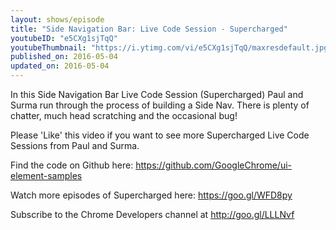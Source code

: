 ```yaml
---
layout: shows/episode
title: "Side Navigation Bar: Live Code Session - Supercharged"
youtubeID: "e5CXg1sjTqQ"
youtubeThumbnail: "https://i.ytimg.com/vi/e5CXg1sjTqQ/maxresdefault.jpg"
published_on: 2016-05-04
updated_on: 2016-05-04
---
```


In this Side Navigation Bar Live Code Session (Supercharged) Paul and Surma run through the process of building a Side Nav. There is plenty of chatter, much head scratching and the occasional bug! 

Please 'Like' this video if you want to see more Supercharged Live Code Sessions from Paul and Surma. 

Find the code on Github here: https://github.com/GoogleChrome/ui-element-samples

Watch more episodes of Supercharged here: https://goo.gl/WFD8py

Subscribe to the Chrome Developers channel at http://goo.gl/LLLNvf
